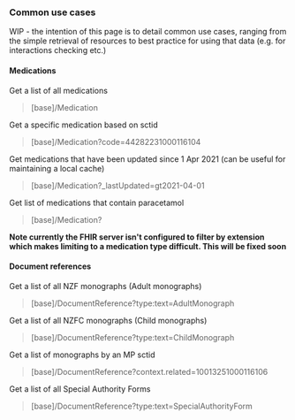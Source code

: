 ### Common use cases

WIP - the intention of this page is to detail common use cases, ranging from the simple retrieval of resources to best practice for using that data (e.g. for interactions checking etc.)

#### Medications


Get a list of all medications
>[base]/Medication


Get a specific medication based on sctid
>[base]/Medication?code=44282231000116104


Get medications that have been updated since 1 Apr 2021 (can be useful for maintaining a local cache)
>[base]/Medication?_lastUpdated=gt2021-04-01


Get list of medications that contain paracetamol
>[base]/Medication?

**Note currently the FHIR server isn't configured to filter by extension which makes limiting to a medication type difficult.  This will be fixed soon**


#### Document references

Get a list of all NZF monographs (Adult monographs)
>[base]/DocumentReference?type:text=AdultMonograph


Get a list of all NZFC monographs (Child monographs)
>[base]/DocumentReference?type:text=ChildMonograph


Get a list of monographs by an MP sctid
>[base]/DocumentReference?context.related=10013251000116106

Get a list of all Special Authority Forms
>[base]/DocumentReference?type:text=SpecialAuthorityForm
